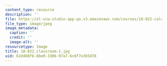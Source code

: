 ```yaml
---
content_type: resource
description: ''
file: https://ol-ocw-studio-app-qa.s3.amazonaws.com/courses/18-022-calculus-of-several-variables-fall-2010/62d468fb8be0330697a76c6f7e365d78_18-022_classroom-1.jpg
file_type: image/jpeg
image_metadata:
  caption: ''
  credit: ''
  image-alt: ''
resourcetype: Image
title: 18-022_classroom-1.jpg
uid: 62d468fb-8be0-3306-97a7-6c6f7e365d78
---
```

